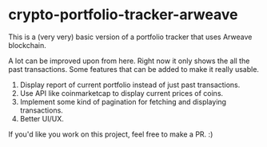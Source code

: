 # crypto-portfolio-tracker-arweave

This is a (very very) basic version of a portfolio tracker that uses Arweave blockchain.

A lot can be improved upon from here. Right now it only shows the all the past transactions. Some features that can be added to make it really usable.

1. Display report of current portfolio instead of just past transactions.
2. Use API like coinmarketcap to display current prices of coins.
3. Implement some kind of pagination for fetching and displaying transactions.
4. Better UI/UX.

If you'd like you work on this project, feel free to make a PR. :)
